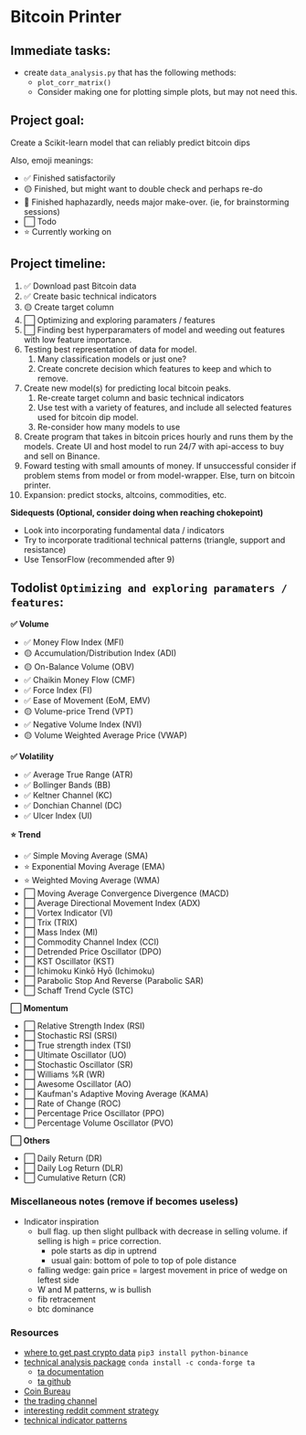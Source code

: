 # Bitcoin Printer 

## Immediate tasks:
- create `data_analysis.py` that has the following methods: 
    - `plot_corr_matrix()`
    - Consider making one for plotting simple plots, but may not need this. 
    
## Project goal: 
Create a Scikit-learn model that can reliably predict bitcoin dips

Also, emoji meanings: 
- ✅ Finished satisfactorily 
- 🟡 Finished, but might want to double check and perhaps re-do
- 🔴 Finished haphazardly, needs major make-over. (ie, for brainstorming sessions)
- ⬜ Todo
- ⭐ Currently working on 

## Project timeline:
1. ✅ Download past Bitcoin data
2. ✅ Create basic technical indicators
3. 🟡 Create target column
4. ⬜ Optimizing and exploring paramaters / features
5. ⬜ Finding best hyperparamaters of model and weeding out features with low feature importance. 
6. Testing best representation of data for model. 
    1. Many classification models or just one? 
    2. Create concrete decision which features to keep and which to remove. 
7. Create new model(s) for predicting local bitcoin peaks. 
    1. Re-create target column and basic technical indicators
    2. Use test with a variety of features, and include all selected features used for bitcoin dip model. 
    3. Re-consider how many models to use
8. Create program that takes in bitcoin prices hourly and runs them by the models. Create UI and host model to run 24/7 with api-access to buy and sell on Binance. 
9. Foward testing with small amounts of money. If unsuccessful consider if problem stems from model or from model-wrapper. Else, turn on bitcoin printer. 
10. Expansion: predict stocks, altcoins, commodities, etc. 

**Sidequests (Optional, consider doing when reaching chokepoint)**
- Look into incorporating fundamental data / indicators
- Try to incorporate traditional technical patterns (triangle, support and resistance)
- Use TensorFlow (recommended after 9)

## Todolist `Optimizing and exploring paramaters / features`: 
**✅ Volume**
- ✅ Money Flow Index (MFI)
- 🟡 Accumulation/Distribution Index (ADI)
- 🟡 On-Balance Volume (OBV)
- ✅ Chaikin Money Flow (CMF)
- ✅ Force Index (FI)
- ✅ Ease of Movement (EoM, EMV)
- 🟡 Volume-price Trend (VPT)
- ✅ Negative Volume Index (NVI)
- 🟡 Volume Weighted Average Price (VWAP)

**✅ Volatility**
- ✅ Average True Range (ATR)
- ✅ Bollinger Bands (BB)
- ✅ Keltner Channel (KC)
- ✅ Donchian Channel (DC)
- ✅ Ulcer Index (UI)

**⭐ Trend**
- ✅ Simple Moving Average (SMA)
- ⭐ Exponential Moving Average (EMA)
- ⭐ Weighted Moving Average (WMA)
- ⬜ Moving Average Convergence Divergence (MACD)
- ⬜ Average Directional Movement Index (ADX)
- ⬜ Vortex Indicator (VI)
- ⬜ Trix (TRIX)
- ⬜ Mass Index (MI)
- ⬜ Commodity Channel Index (CCI)
- ⬜ Detrended Price Oscillator (DPO)
- ⬜ KST Oscillator (KST)
- ⬜ Ichimoku Kinkō Hyō (Ichimoku)
- ⬜ Parabolic Stop And Reverse (Parabolic SAR)
- ⬜ Schaff Trend Cycle (STC)

**⬜ Momentum**
- ⬜ Relative Strength Index (RSI)
- ⬜ Stochastic RSI (SRSI)
- ⬜ True strength index (TSI)
- ⬜ Ultimate Oscillator (UO)
- ⬜ Stochastic Oscillator (SR)
- ⬜ Williams %R (WR)
- ⬜ Awesome Oscillator (AO)
- ⬜ Kaufman's Adaptive Moving Average (KAMA)
- ⬜ Rate of Change (ROC)
- ⬜ Percentage Price Oscillator (PPO)
- ⬜ Percentage Volume Oscillator (PVO)

**⬜ Others**
- ⬜ Daily Return (DR)
- ⬜ Daily Log Return (DLR)
- ⬜ Cumulative Return (CR)

### Miscellaneous notes (remove if becomes useless)
- Indicator inspiration
    - bull flag. up then slight pullback with decrease in selling volume. if selling is high = price correction. 
        - pole starts as dip in uptrend
        - usual gain: bottom of pole to top of pole distance
    - falling wedge: gain price = largest movement in price of wedge on leftest side
    - W and M patterns, w is bullish
    - fib retracement
    - btc dominance

### Resources 
- [where to get past crypto data](https://fxgears.com/index.php?threads/how-to-acquire-free-historical-tick-and-bar-data-for-algo-trading-and-backtesting-in-2020-stocks-forex-and-crypto-currency.1229/#post-19305) `pip3 install python-binance`
- [technical analysis package](https://github.com/bukosabino/ta) `conda install -c conda-forge ta`
    - [ta documentation](https://technical-analysis-library-in-python.readthedocs.io/en/latest/ta.html)
    - [ta github](https://github.com/bukosabino/ta)
- [Coin Bureau](https://www.youtube.com/watch?v=lW3eWIj3Q04)
- [the trading channel](https://www.youtube.com/watch?v=eynxyoKgpng)
- [interesting reddit comment strategy](https://www.reddit.com/r/algotrading/comments/ipa112/what_target_do_your_algo_aim_to_predict_price/)
- [technical indicator patterns](https://www.youtube.com/watch?v=9_Bs5R66NxY)